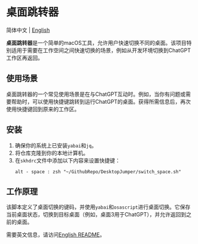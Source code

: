 # 桌面跳转器

简体中文 | [English](README.md)

**桌面跳转器**是一个简单的macOS工具，允许用户快速切换不同的桌面。该项目特别适用于需要在工作空间之间快速切换的场景，例如从开发环境切换到ChatGPT工作区再返回。

## 使用场景

桌面跳转器的一个常见使用场景是在与ChatGPT互动时。例如，当你有问题或需要帮助时，可以使用快捷键跳转到运行ChatGPT的桌面。获得所需信息后，再次使用快捷键回到原来的工作区。

## 安装

1. 确保你的系统上已安装`yabai`和`jq`。
2. 将仓库克隆到你的本地计算机。
3. 在`skhdrc`文件中添加以下内容来设置快捷键：
   ```
   alt - space : zsh "~/GithubRepo/DesktopJumper/switch_space.sh"
   ```

## 工作原理

该脚本定义了桌面切换的键码，并使用`yabai`和`osascript`进行桌面切换。它保存当前桌面状态，切换到目标桌面（例如，桌面3用于ChatGPT），并允许返回到之前的桌面。

需要英文信息，请访问[English README](./README.md)。
